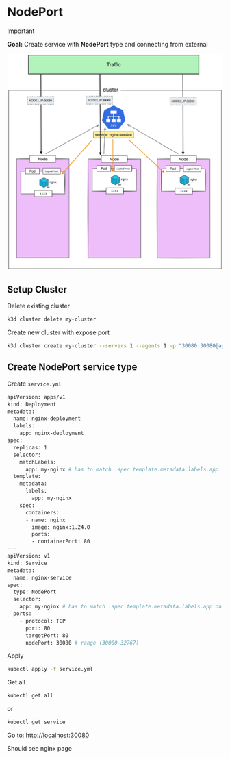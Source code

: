 # NodePort

> [!IMPORTANT]  
> **Goal:** Create service with **NodePort** type and connecting from external

![diagram](diagram.png)

## Setup Cluster

Delete existing cluster

```sh
k3d cluster delete my-cluster
```

Create new cluster with expose port

```sh
k3d cluster create my-cluster --servers 1 --agents 1 -p "30080:30080@agent:0"
```

## Create NodePort service type

Create `service.yml`

```sh
apiVersion: apps/v1
kind: Deployment
metadata:
  name: nginx-deployment
  labels:
    app: nginx-deployment
spec:
  replicas: 1
  selector:
    matchLabels:
      app: my-nginx # has to match .spec.template.metadata.labels.app
  template:
    metadata:
      labels:
        app: my-nginx
    spec:
      containers:
      - name: nginx
        image: nginx:1.24.0
        ports:
        - containerPort: 80
---
apiVersion: v1
kind: Service
metadata:
  name: nginx-service
spec:
  type: NodePort
  selector:
    app: my-nginx # has to match .spec.template.metadata.labels.app on kind: Deployment
  ports:
    - protocol: TCP
      port: 80
      targetPort: 80
      nodePort: 30080 # range (30000-32767)
```

Apply

```sh
kubectl apply -f service.yml 
```

Get all

```sh
kubectl get all
```

or

```sh
kubectl get service
```

Go to: <http://localhost:30080>

Should see nginx page
